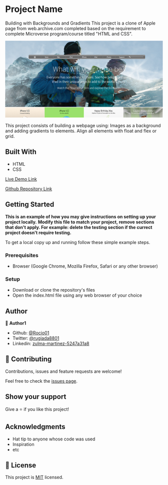 # Project Name

>
Building with Backgrounds and Gradients
 This project is a clone of Apple page from web.archive.com completed based on the requirement to complete Microverse program/course titled "HTML and CSS".

![screenshot](./app_screenshot.png)

This project consists of building a webpage using:
Images as a background and adding gradients to elements. 
Align all elements with float and flex or grid.

## Built With

- HTML
- CSS


[Live Demo Link](https://rawcdn.githack.com/Rocio01/BackgroundsandGradients/05b846f75f0e801d88aac207870c251b5d46693b/index.html)


[Github Repository Link](https://github.com/Rocio01/BackgroundsandGradients/tree/feature-branch)

## Getting Started

**This is an example of how you may give instructions on setting up your project locally.**
**Modify this file to match your project, remove sections that don't apply. For example: delete the testing section if the currect project doesn't require testing.**



To get a local copy up and running follow these simple example steps.

### Prerequisites

- Browser (Google Chrome, Mozilla Firefox, Safari or any other browser)

### Setup

- Download or clone the repository's files
- Open the index.html file using any web browser of your choice




## Author

👤 **Author1**

- Github: [@Rocio01](https://github.com/Rocio01)
- Twitter: [@rugiada8801](https://twitter.com/rugiada8801)
- Linkedin: [zulma-martinez-5247a31a8](https://www.linkedin.com/in/zulma-martinez-5247a31a8/)



## 🤝 Contributing

Contributions, issues and feature requests are welcome!

Feel free to check the [issues page](issues/).

## Show your support

Give a ⭐️ if you like this project!

## Acknowledgments

- Hat tip to anyone whose code was used
- Inspiration
- etc

## 📝 License

This project is [MIT](lic.url) licensed.
